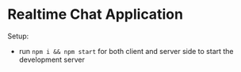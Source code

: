 # Realtime Chat Application 


Setup:
- run ```npm i && npm start``` for both client and server side to start the development server
